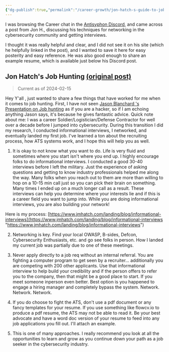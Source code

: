 ```yaml
---
{"dg-publish":true,"permalink":"/career-growth/jon-hatch-s-guide-to-job-hunting/","updated":"2024-02-15T16:01:55.000-08:00"}
---
```


I was browsing the Career chat in the [Antisyphon Discord](https://discord.gg/antisyphon), and came across a post from Jon H., discussing his techniques for networking in the cybersecurity community and getting interviews. 

I thought it was really helpful and clear, and I did not see it on his site (which he helpfully linked in the post), and I wanted to save it here for easy posterity and easy reference. He was also good enough to share an example resume, which is available just below his Discord post.

## Jon Hatch's Job Hunting [(original post)](https://discord.com/channels/861923838911578143/861923839407161346/1204901150344744981)
> Current as of 2024-02-15

Hey Y'all , just wanted to share a few things that have worked for me when it comes to job hunting. First, I have not seen [Jason Blanchard 's Presentation on Job hunting](https://www.youtube.com/watch?v=LThxETdRxlQ) as if you are a hacker, so if I am echoing anything Jason says, it's because he gives fantastic advice. Quick note about me: I was a career Soldier/Logistician/Defense Contractor for well over a decade before I jumped into cybersecurity. During this transition I did my research, I conducted informational interviews, I networked, and eventually landed my first job. I've learned a ton about the recruiting process, how ATS systems work, and I hope this will help you as well.

1. It is okay to not know what you want to do. Life is very fluid and sometimes where you start isn't where you end up. I highly encourage folks to do informational interviews. I conducted a good 30-40 interviews before I left the military. Just the experience of asking questions and getting to know industry professionals helped me along the way. Many folks when you reach out to them are more than willing to hop on a 10-15 min call just so you can pick their brain on something. Many times I ended up on a much longer call as a result. These interviews can help you determine where your interests lie and if this is a career field you want to jump into. While you are doing informational interviews, you are also building your network!

Here is my process: [https://www.jmhatch.com/landing/blog/informational-interviews](https://www.jmhatch.com/landing/blog/informational-interviews "https://www.jmhatch.com/landing/blog/informational-interviews")

2. Networking is key. Find your local OWASP, B-sides, Defcon, Cybersecurity Enthusiasts, etc. and go see folks in person. How I landed my current job was partially due to one of these meetings.

3. Never apply directly to a job req without an internal referral. You are fighting a computer program to get seen by a recruiter... additionally you are competing with 200 other applicants. Use that informational interview to help build your credibility and if the person offers to refer you to the company, then that might be a good place to start. If you meet someone inperson even better. Best option is you happened to engage a hiring manager and completely bypass the system. Network. Network. Network.

4. If you do choose to fight the ATS, don't use a pdf document or any fancy templates for your resume. If you use something like flowcv.io to produce a pdf resume, the ATS may not be able to read it. Be your best advocate and have a word doc version of your resume to feed into any job applications you fill out. I'll attach an example.

5. This is one of many approaches. I really recommend you look at all the opportunities to learn and grow as you continue down your path as a job seeker in the cybersecurity industry.